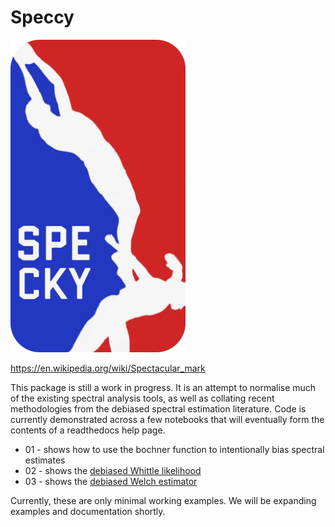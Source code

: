 # Speccy

<img width="280" height="500" title="logo" alt="Alt text" src="/docs/_static/logo2.png">

https://en.wikipedia.org/wiki/Spectacular_mark

This package is still a work in progress. It is an attempt to normalise much of the existing spectral analysis tools, as well as collating recent methodologies from the debiased spectral estimation literature. Code is currently demonstrated across a few notebooks that will eventually form the contents of a readthedocs help page.

* 01 - shows how to use the bochner function to intentionally bias spectral estimates
* 02 - shows the [debiased Whittle likelihood](https://academic.oup.com/biomet/article/106/2/251/5318578)
* 03 - shows the [debiased Welch estimator](https://arxiv.org/html/2312.13643v1)

Currently, these are only minimal working examples. We will be expanding examples and documentation shortly.
